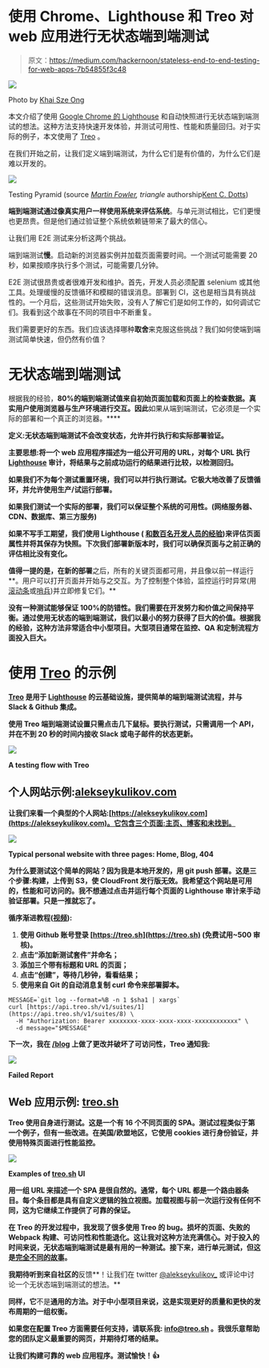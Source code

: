 # 使用 Chrome、Lighthouse 和 Treo 对 web 应用进行无状态端到端测试

> 原文：<https://medium.com/hackernoon/stateless-end-to-end-testing-for-web-apps-7b54855f3c48>

![](img/2e9670b7f966c1473789b3351211dc6b.png)

Photo by [Khai Sze Ong](https://unsplash.com/photos/ipyxkiJtdYI)

本文介绍了使用 [Google Chrome 的 Lighthouse](https://github.com/GoogleChrome/lighthouse) 和自动快照进行无状态端到端测试的想法。这种方法支持快速开发体验，并测试可用性、性能和质量回归。对于实际的例子，本文使用了 [Treo](https://treo.sh/) 。

在我们开始之前，让我们定义端到端测试，为什么它们是有价值的，为什么它们是难以开发的。

![](img/6fdb93147e6dca9c23ea484f1c3eec6d.png)

Testing Pyramid (source [*Martin Fowler*](https://martinfowler.com/bliki/TestPyramid.html)*, triangle* authorship[Kent C. Dotts](http://slides.com/kentcdodds/testing-workshop#/4/8))

**端到端测试通过像真实用户一样使用系统来评估系统**。与单元测试相比，它们更慢也更昂贵。但是他们通过验证整个系统依赖链带来了最大的信心。

让我们用 E2E 测试来分析这两个挑战。

端到端测试**慢**。启动新的浏览器实例并加载页面需要时间。一个测试可能需要 20 秒，如果按顺序执行多个测试，可能需要几分钟。

E2E 测试很昂贵或者很难开发和维护。首先，开发人员必须配置 selenium 或其他工具。处理缓慢的反馈循环和模糊的错误消息。部署到 CI，这也是相当具有挑战性的。一个月后，这些测试开始失败，没有人了解它们是如何工作的，如何调试它们。我看到这个故事在不同的项目中不断重复。

我们需要更好的东西。我们应该选择哪种**取舍**来克服这些挑战？我们如何使端到端测试简单快速，但仍然有价值？

# 无状态端到端测试

根据我的经验，**80%的端到端测试值来自初始页面加载和页面上的检查数据。真实用户使用浏览器与生产环境进行交互。因此**如果从端到端测试，它必须是一个实际的部署和一个真正的浏览器。****

****定义**:无状态端到端测试不会改变状态，允许并行执行和实际部署验证。**

****主要思想**:将一个 web 应用程序描述为一组公开可用的 URL，对每个 URL 执行 [Lighthouse](https://github.com/GoogleChrome/lighthouse) 审计，将结果与之前成功运行的结果进行比较，以检测回归。**

**如果我们不为每个测试重置环境，我们可以并行执行测试。它极大地改善了反馈循环，并允许使用生产/试运行部署。**

**如果我们测试一个实际的部署，我们可以保证整个系统的可用性。(网络服务器、CDN、数据库、第三方服务)**

**如果不写手工期望，我们使用 Lighthouse ( [和数百名开发人员的经验](https://github.com/GoogleChrome/lighthouse/graphs/contributors))来评估页面属性并将其保存为快照。下次我们部署新版本时，我们可以确保页面与之前正确的评估相比没有变化。**

**值得一提的是，在新的部署**之后，所有的关键页面都可用，并且像以前一样运行**。用户可以打开页面并开始与之交互。为了控制整个体验，监控运行时异常(用[滚动条](https://rollbar.com/)或[哨兵](https://sentry.io))并立即修复它们。**

**没有一种测试能够保证 100%的防错性。我们需要在开发努力和价值之间保持平衡。通过使用无状态的端到端测试，我们以最小的努力获得了巨大的价值。根据我的经验，这种方法非常适合中小型项目。大型项目通常在监控、QA 和定制流程方面投入巨大。**

# **使用 [Treo](https://treo.sh/) 的示例**

**[Treo](https://treo.sh/) 是用于 [Lighthouse](https://github.com/GoogleChrome/lighthouse) 的云基础设施，提供简单的端到端测试流程，并与 Slack & Github 集成。**

**使用 Treo 端到端测试设置只需点击几下鼠标。要执行测试，只需调用一个 API，并在不到 20 秒的时间内接收 Slack 或电子邮件的状态更新。**

**![](img/16b9a6d71e9118ebf58d525a6c27ca3a.png)**

**A testing flow with Treo**

## **个人网站示例:[alekseykulikov.com](https://alekseykulikov.com)**

**让我们来看一个典型的个人网站:[https://alekseykulikov.com](https://alekseykulikov.com)。它包含三个页面:主页、博客和未找到。**

**![](img/ad8255e12af7969a75c8d45464645fba.png)**

**Typical personal website with three pages: Home, Blog, 404**

****为什么要测试这个简单的网站？**因为我是本地开发的，用 git push 部署。这是三个步骤:构建，上传到 S3，使 CloudFront 发行版无效。我希望这个网站是可用的，性能和可访问的。我不想通过点击并运行每个页面的 Lighthouse 审计来手动验证部署。只是**一推就忘了**。**

**循序渐进教程([视频](http://recordit.co/aRY5nyxrcj)):**

1.  **使用 Github 账号登录 [https://treo.sh](https://treo.sh) (免费试用~500 审核)。**
2.  **点击“添加新测试套件”并命名；**
3.  **添加三个带有标题和 URL 的页面；**
4.  **点击“创建”，等待几秒钟，看看结果；**
5.  **使用来自 Git 的自动消息复制 curl 命令来部署脚本。**

```
MESSAGE=`git log --format=%B -n 1 $sha1 | xargs`
curl [https://api.treo.sh/v1/suites/1](https://api.treo.sh/v1/suites/8) \
  -H "Authorization: Bearer xxxxxxxx-xxxx-xxxx-xxxx-xxxxxxxxxxxx" \
  -d message="$MESSAGE"
```

**下一次，我在 [/blog](https://alekseykulikov.com/blog) 上做了更改并破坏了可访问性，Treo 通知我:**

**![](img/6e318c6a1a1e554a5f942d13e3f82bcc.png)**

**Failed Report**

## **Web 应用示例: [treo.sh](https://treo.sh)**

**Treo 使用自身进行测试。这是一个有 16 个不同页面的 SPA。测试过程类似于第一个例子，但有一些改进。在美国/欧盟地区，它使用 cookies 进行身份验证，并使用特殊页面进行性能监控。**

**![](img/66862eff74f64edb7cf21683282d66f0.png)**

**Examples of [treo.sh](https://treo.sh) UI**

**用一组 URL 来描述一个 SPA 是很自然的。通常，每个 URL 都是一个路由器条目。每个条目都是具有自定义逻辑的独立视图。加载视图与前一次运行没有任何不同，这为它继续工作提供了可靠的保证。**

**在 Treo 的开发过程中，我发现了很多使用 Treo 的 bug。损坏的页面、失败的 Webpack 构建、可访问性和性能退化。这让我对这种方法充满信心。对于投入的时间来说，无状态端到端测试是最有用的一种测试。接下来，进行单元测试，但这是[完全不同的故事](https://github.com/testdouble/contributing-tests/wiki/Testing-Pyramid)。**

**我期待听到来自社区的**反馈**！让我们在 twitter [@alekseykulikov_](https://twitter.com/alekseykulikov_) 或评论中讨论一个无状态端到端测试的想法。**

**同样，它**不是**通用的方法。对于中小型项目来说，这是实现更好的质量和更快的发布周期的一组权衡。**

**如果您在配置 Treo 方面需要任何支持，请联系我: [info@treo.sh](mailto:info@treo.sh) 。我很乐意帮助您的团队定义最重要的网页，并期待灯塔的结果。**

**让我们构建可靠的 web 应用程序。测试愉快！👍**